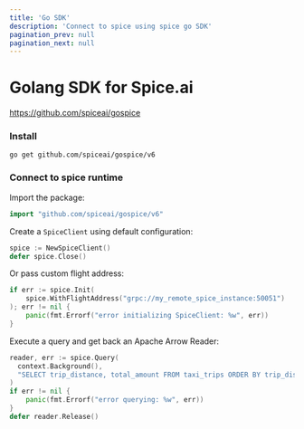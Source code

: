 ```yaml
---
title: 'Go SDK'
description: 'Connect to spice using spice go SDK'
pagination_prev: null
pagination_next: null
---
```


# Golang SDK for Spice.ai

https://github.com/spiceai/gospice

### Install

```shell
go get github.com/spiceai/gospice/v6
```

### Connect to spice runtime

Import the package:

```go
import "github.com/spiceai/gospice/v6"
```

Create a `SpiceClient` using default configuration:

```go
spice := NewSpiceClient()
defer spice.Close()
```

Or pass custom flight address:

```go
if err := spice.Init(
    spice.WithFlightAddress("grpc://my_remote_spice_instance:50051")
); err != nil {
    panic(fmt.Errorf("error initializing SpiceClient: %w", err))
}
```

Execute a query and get back an Apache Arrow Reader:

```go
reader, err := spice.Query(
  context.Background(),
  "SELECT trip_distance, total_amount FROM taxi_trips ORDER BY trip_distance DESC LIMIT 10;"
)
if err != nil {
    panic(fmt.Errorf("error querying: %w", err))
}
defer reader.Release()
```
